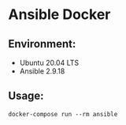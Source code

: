 # Ansible Docker

## Environment:
  * Ubuntu 20.04 LTS
  * Ansible 2.9.18

## Usage:
```console
docker-compose run --rm ansible
```